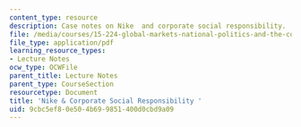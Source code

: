 ```yaml
---
content_type: resource
description: Case notes on Nike  and corporate social responsibility.
file: /media/courses/15-224-global-markets-national-politics-and-the-competitive-advantage-of-firms-spring-2003/9cbc5ef80e504b699851400d0cbd9a09_nikeandcsrcasesnote.pdf
file_type: application/pdf
learning_resource_types:
- Lecture Notes
ocw_type: OCWFile
parent_title: Lecture Notes
parent_type: CourseSection
resourcetype: Document
title: 'Nike & Corporate Social Responsibility '
uid: 9cbc5ef8-0e50-4b69-9851-400d0cbd9a09
---
```

